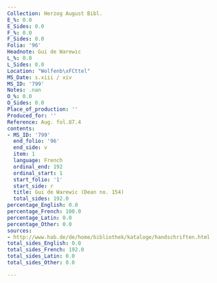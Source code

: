 ```yaml
---
Collection: Herzog August Bibl.
E_%: 0.0
E_Sides: 0.0
F_%: 0.0
F_Sides: 0.0
Folia: '96'
Headnote: Gui de Warewic
L_%: 0.0
L_Sides: 0.0
Location: "Wolfenb\xFCttel"
MS_Date: s.xiii / xiv
MS_ID: '799'
Notes: .nan
O_%: 0.0
O_Sides: 0.0
Place_of_production: ''
Produced_for: ''
Reference: Aug. fol.87.4
contents:
- MS_ID: '799'
  end_folio: '96'
  end_side: v
  item: 1
  language: French
  ordinal_end: 192
  ordinal_start: 1
  start_folio: '1'
  start_side: r
  title: Gui de Warewic (Dean no. 154)
  total_sides: 192.0
percentage_English: 0.0
percentage_French: 100.0
percentage_Latin: 0.0
percentage_Other: 0.0
sources:
- http://www.hab.de/de/home/bibliothek/kataloge/handschriften.html
total_sides_English: 0.0
total_sides_French: 192.0
total_sides_Latin: 0.0
total_sides_Other: 0.0

---
```

